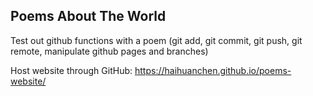 ## Poems About The World 

Test out github functions with a poem (git add, git commit, git push, git remote, manipulate github pages and branches)

Host website through GitHub: https://haihuanchen.github.io/poems-website/

